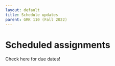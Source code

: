 ```yaml
---
layout: default
title: Schedule updates
parent: GRK 110 (Fall 2022)
---
```


# Scheduled assignments

Check here for due dates!
